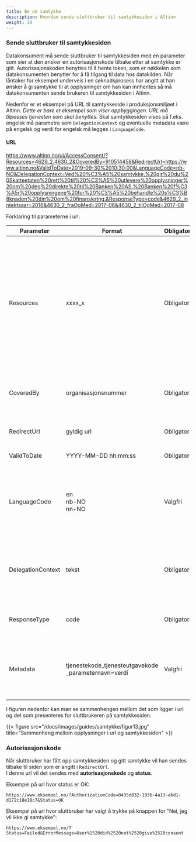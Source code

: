 ```yaml
---
title: Be om samtykke
description: Hvordan sende sluttbruker til samtykkesiden i Altinn
weight: 20
---
```



### Sende sluttbruker til samtykkesiden
Datakonsument må sende sluttbruker til samtykkesiden med en parameter
som sier at den ønsker en autorisasjonskode tilbake etter at samtykke er
gitt. Autorisasjonskoden benyttes til å hente token, som er nøkkelen som datakonsumenten benytter for å få tilgang til data hos datakilden. Når låntaker for eksempel underveis i en søknadsprosess har angitt
at han ønsker å gi samtykke til at opplysninger om han kan innhentes så
må datakonsumenten sende brukeren til samtykkesiden i Altinn.

Nedenfor er et eksempel på URL til samtykkeside i produksjonsmiljøet i
Altinn. *Dette er bare et eksempel som viser oppbyggingen. URL må
tilpasses tjenesten som skal benyttes.* Skal samtykkesiden vises på
f.eks. engelsk må parametre som `DelegationContext` og eventuelle
metadata være på engelsk og verdi for engelsk må legges i `LanguageCode`.

#### URL

https://www.altinn.no/ui/AccessConsent/?Resources=4629_2.4630_2&CoveredBy=910514458&RedirectUrl=https://www.altinn.no&ValidToDate=2019-09-30%2010:30:00&LanguageCode=nb-NO&DelegationContext=Ved%20%C3%A5%20samtykke,%20gir%20du%20Skatteetaten%20rett%20til%20%C3%A5%20utlevere%20opplysninger%20om%20deg%20direkte%20til%20Banken%20AS.%20Banken%20f%C3%A5r%20opplysningene%20for%20%C3%A5%20behandle%20s%C3%B8knaden%20din%20om%20finansiering.&ResponseType=code&4629_2_inntektsaar=2016&4630_2_fraOgMed=2017-06&4630_2_tilOgMed=2017-08 

Forklaring til parameterne i url: 

 Parameter         | Format                                                  | Obligatorisk/valgfri | Beskrivelse                                                                                                                                                            
 ----------------- | ------------------------------------------------------- | -------------------- | -------------------------------------------
 Resources         | xxxx_x                                                  | Obligatorisk         | Tjenestekode og tjenesteutgavekode        på tjenesten som datakilde har definert som samtykketjeneste. Kan også være flere tjenester dersom det skal samtykkes til å dele data fra flere datasett hos en eller flere datakilder. Tjenestekode og tjenesteutgavekode separeres med underscore og ved bruk av flere tjenester separeres disse med punktum (eks. Resources=4629_2.4630_1) Kodene må man få hos datakilde
 CoveredBy         | organisasjonsnummer                                     | Obligatorisk         | Organisasjonsnummeret til datakonsument.<br>På samtykkesiden er det navnet som er knyttet til organisasjonsnummeret som presenteres.
 RedirectUrl       | gyldig url                                              | Obligatorisk         | Url som sluttbruker blir sendt tilbake til etter å ha samtykket/ikke samtykket til innsyn i data
 ValidToDate       | YYYY-MM-DD hh:mm:ss                                     | Obligatorisk         | Dato og tidspunkt for når samtykket opphører
 LanguageCode      | en<br>nb-NO<br>nn-NO                                    | Valgfri              | Angir hvilket språk sluttbruker skal få opp samtykkesiden på. Kan velge mellom engelsk (en), bokmål (nb-NO) og nynorsk (nn-NO). Sendes ikke språkkode med kommer samtykkesiden opp på språket som er satt av bruker i profilen i Altinn                                                                               
 DelegationContext | tekst                                                   | Obligatorisk         | Beskrivelse fra datakonsument på hva som er formålet med samtykket. *Det kan hende at det finnes føringer fra datakilde på utformingen av denne teksten. Sjekk med datakilde.*
 ResponseType      | code                                                    |  Obligatorisk        | Vil alltid være «code». Angir at man skal ha en autorisasjonskode i retur som skal benyttes for å hente token
 Metadata          | tjenestekode_tjenesteutgavekode<br>_parameternavn=verdi | Valgfri              | For å gi ekstra metadata kan det defineres en eller flere samtykkeparameter som generelt er valgfri men kan påtvinges av utformingen av samtykketeksten som er definert av datakilde (eks. 4629_2_inntektsaar=2016)


I figuren nedenfor kan man se sammenhengen mellom det som ligger i url og det som presenteres for sluttbrukeren på samtykkesiden.  

{{< figure src="/docs/images/guides/samtykke/figur13.jpg" title="Sammenheng mellom opplysninger i url og samtykkesiden" >}}

### Autorisasjonskode

Når sluttbruker har fått opp samtykkesiden og gitt samtykke vil han sendes tilbake til siden som er angitt i `RedirectUrl`.  
I denne url vil det sendes med **autorisasjonskode** og **status**.

Eksempel på url hvor status er OK:

```
https://www.eksempel.no/?AuthorizationCode=0435d832-193b-4a13-a6d1-d172c18e18c7&Status=OK
```

Eksempel på url hvor sluttbruker har valgt å trykke på knappen for "Nei, jeg vil ikke gi samtykke":

```
https://www.eksempel.no/?Status=Failed&ErrorMessage=User%2520did%2520not%2520give%2520consent
```
